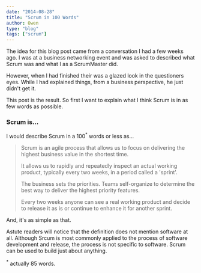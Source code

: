 ```yaml
---
date: "2014-08-28"
title: "Scrum in 100 Words"
author: Owen
type: "blog"
tags: ["scrum"]
---
```

The idea for this blog post came from a conversation I had a few weeks ago. I
was at a business networking event and was asked to described what Scrum was
and what I as a ScrumMaster did.
<!--more-->
However, when I had finished their was a glazed look in the questioners eyes.
While I had explained things, from a business perspective, he just didn't get it.

This post is the result. So first I want to explain what I think Scrum is
in as few words as possible.

### Scrum is...

I would describe Scrum in a 100<sup>*</sup> words or less as...

> Scrum is an agile process that allows us to focus on delivering the highest
> business value in the shortest time.
>
> It allows us to rapidly and repeatedly inspect an actual working product,
> typically every two weeks, in a period called a 'sprint'.
>
> The business sets the priorities. Teams self-organize to determine the best 
> way to deliver the highest priority features. 
>
> Every two weeks anyone can see a real working product and decide to release 
> it as is or continue to enhance it for another sprint.

And, it's as simple as that.

Astute readers will notice that the definition does not mention software at all. Although Srcum is most commonly applied to the process of software development and release, the process is not specific to software. Scrum can be used to 
build just about anything.

<sup>*</sup> actually 85 words.
